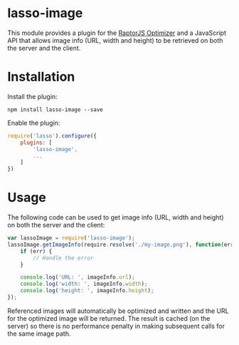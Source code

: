 lasso-image
================

This module provides a plugin for the [RaptorJS Optimizer](https://github.com/raptorjs/lasso) and a JavaScript API
that allows image info (URL, width and height) to be retrieved on both the server and the client.

# Installation

Install the plugin:

```
npm install lasso-image --save
```

Enable the plugin:

```javascript
require('lasso').configure({
    plugins: [
        'lasso-image',
        ...
    ]
})
```

# Usage

The following code can be used to get image info (URL, width and height) on both the server and the client:

```javascript
var lassoImage = require('lasso-image');
lassoImage.getImageInfo(require.resolve('./my-image.png'), function(err, imageInfo) {
    if (err) {
        // Handle the error
    }

    console.log('URL: ', imageInfo.url);
    console.log('width: ', imageInfo.width);
    console.log('height: ', imageInfo.height);
});
```

Referenced images will automatically be optimized and written and the URL for the optimized image will be returned. The
result is cached (on the server) so there is no performance penalty in making subsequent calls for the same image path.
